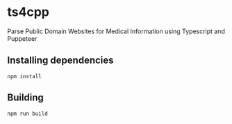 # ts4cpp
Parse Public Domain Websites for Medical Information using Typescript and Puppeteer

## Installing dependencies

```
npm install
```

## Building

```
npm run build
```

